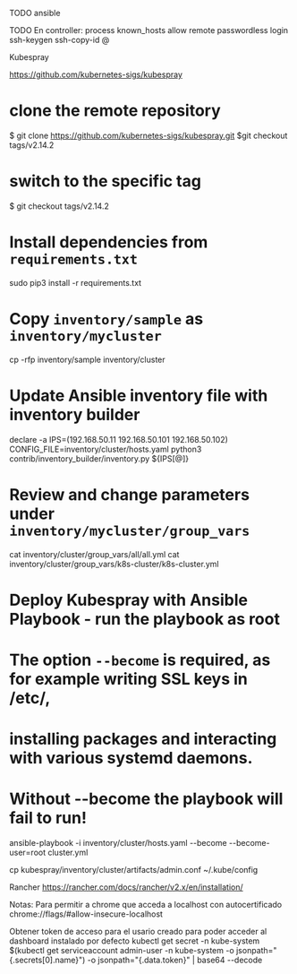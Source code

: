 TODO
ansible

TODO
En controller:
process known_hosts
allow remote passwordless login
ssh-keygen
ssh-copy-id <user>@<server>


Kubespray

https://github.com/kubernetes-sigs/kubespray

# clone the remote repository
$ git clone https://github.com/kubernetes-sigs/kubespray.git
$git checkout tags/v2.14.2

# switch to the specific tag
$ git checkout tags/v2.14.2

# Install dependencies from ``requirements.txt``
sudo pip3 install -r requirements.txt

# Copy ``inventory/sample`` as ``inventory/mycluster``
cp -rfp inventory/sample inventory/cluster

# Update Ansible inventory file with inventory builder
declare -a IPS=(192.168.50.11 192.168.50.101 192.168.50.102)
CONFIG_FILE=inventory/cluster/hosts.yaml python3 contrib/inventory_builder/inventory.py ${IPS[@]}

# Review and change parameters under ``inventory/mycluster/group_vars``
cat inventory/cluster/group_vars/all/all.yml
cat inventory/cluster/group_vars/k8s-cluster/k8s-cluster.yml

# Deploy Kubespray with Ansible Playbook - run the playbook as root
# The option `--become` is required, as for example writing SSL keys in /etc/,
# installing packages and interacting with various systemd daemons.
# Without --become the playbook will fail to run!
ansible-playbook -i inventory/cluster/hosts.yaml  --become --become-user=root cluster.yml


cp kubespray/inventory/cluster/artifacts/admin.conf ~/.kube/config


Rancher
https://rancher.com/docs/rancher/v2.x/en/installation/

Notas:
Para permitir a chrome que acceda a localhost con autocertificado
chrome://flags/#allow-insecure-localhost

Obtener token de acceso para el usario creado para poder acceder al dashboard instalado por defecto
kubectl get secret -n kube-system $(kubectl get serviceaccount admin-user -n kube-system -o jsonpath="{.secrets[0].name}") -o jsonpath="{.data.token}" | base64 --decode
